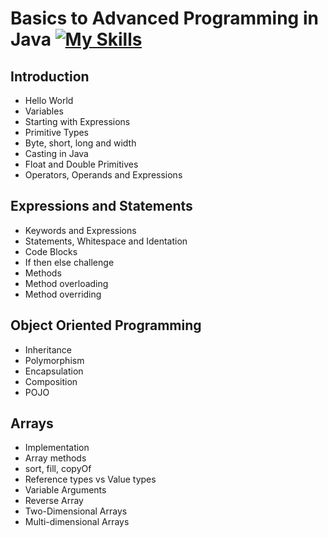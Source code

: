 # Basics to Advanced Programming in Java [![My Skills](https://skillicons.dev/icons?i=java)](https://skillicons.dev)

## Introduction ##
* Hello World
* Variables
* Starting with Expressions
* Primitive Types
* Byte, short, long and width
* Casting in Java
* Float and Double Primitives
* Operators, Operands and Expressions

## Expressions and Statements ##
* Keywords and Expressions
* Statements, Whitespace and Identation
* Code Blocks
* If then else challenge
* Methods
* Method overloading
* Method overriding

## Object Oriented Programming ##
* Inheritance
* Polymorphism
* Encapsulation
* Composition
* POJO

## Arrays ##
* Implementation
* Array methods
* sort, fill, copyOf
* Reference types vs Value types
* Variable Arguments
* Reverse Array
* Two-Dimensional Arrays
* Multi-dimensional Arrays


  
